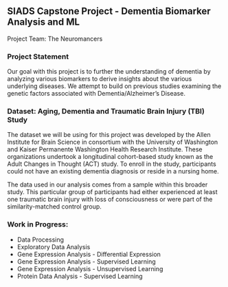 ## SIADS Capstone Project - Dementia Biomarker Analysis and ML

Project Team: The Neuromancers

### Project Statement
Our goal with this project is to further the understanding of dementia by analyzing various biomarkers to derive insights about the various underlying diseases.  We attempt to build on previous studies examining the genetic factors associated with Dementia/Alzheimer’s Disease.

### Dataset: Aging, Dementia and Traumatic Brain Injury (TBI) Study
The dataset we will be using for this project was developed by the Allen Institute for Brain Science in consortium with the University of Washington and Kaiser Permanente Washington Health Research Institute.  These organizations undertook a longitudinal cohort-based study known as the Adult Changes in Thought (ACT) study.  To enroll in the study, participants could not have an existing dementia diagnosis or reside in a nursing home.

The data used in our analysis comes from a sample within this broader study.  This particular group of participants had either experienced at least one traumatic brain injury with loss of consciousness or were part of the similarity-matched control group.


### Work in Progress:
- Data Processing
- Exploratory Data Analysis
- Gene Expression Analysis - Differential Expression
- Gene Expression Analysis - Supervised Learning
- Gene Expression Analysis - Unsupervised Learning
- Protein Data Analysis - Supervised Learning





